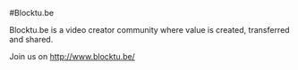 #Blocktu.be

Blocktu.be is a video creator community where value is created, transferred and shared.

Join us on http://www.blocktu.be/

